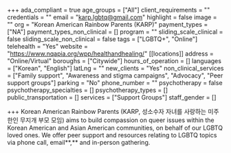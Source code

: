 +++
ada_compliant = true
age_groups = ["All"]
client_requirements = ""
credentials = ""
email = "karp.lgbtq@gmail.com"
highlight = false
image = ""
org = "Korean American Rainbow Parents (KARP)"
payment_types = ["NA"]
payment_types_non_clinical = []
program = ""
sliding_scale_clinical = false
sliding_scale_non_clinical = false
tags = ["LGBTQ+", "Online"]
telehealth = "Yes"
website = "https://www.nqapia.org/wpp/healthandhealing/"
[[locations]]
address = "Online/Virtual"
boroughs = ["Citywide"]
hours_of_operation = []
languages = ["Korean", "English"]
latLng = ""
new_clients = "Yes"
non_clinical_services = ["Family support", "Awareness and stigma campaigns", "Advocacy", "Peer support groups"]
parking = "No"
phone_number = ""
psychotherapy = false
psychotherapy_specialties = []
psychotherapy_types = []
public_transportation = []
services = ["Support Groups"]
staff_gender = []

+++
Korean American Rainbow Parents (KARP, 성소수자 자녀를 사랑하는 미주 한인 무지개 부모 모임) aims to build compassion on queer issues within the Korean American and Asian American communities, on behalf of our LGBTQ loved ones. We offer peer support and resources relating to LGBTQ topics via phone call, email**,** and in-person gathering.
